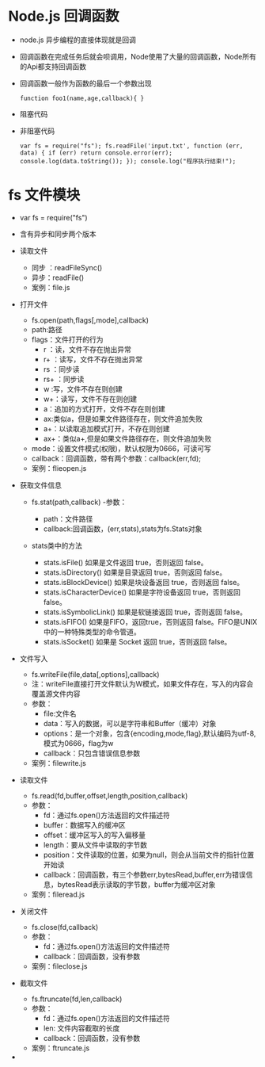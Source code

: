 # Node.js 回调函数

- node.js 异步编程的直接体现就是回调
- 回调函数在完成任务后就会呗调用，Node使用了大量的回调函数，Node所有的Api都支持回调函数

- 回调函数一般作为函数的最后一个参数出现

    `
        function foo1(name,age,callback){ }
    `

- 阻塞代码
- 非阻塞代码

    `
    var fs = require("fs");
    fs.readFile('input.txt', function (err, data) {
    if (err) return console.error(err);
    console.log(data.toString());
    });
    console.log("程序执行结束!");
    `

# fs 文件模块

- var fs = require("fs")

- 含有异步和同步两个版本

- 读取文件 
    - 同步 ：readFileSync()
    - 异步：readFile()
    - 案例：file.js

- 打开文件
    - fs.open(path,flags[,mode],callback)
    - path:路径
    - flags：文件打开的行为
        - r ：读，文件不存在抛出异常
        - r+ ：读写，文件不存在抛出异常
        - rs ：同步读
        - rs+ ：同步读
        - w :写，文件不存在则创建
        - w+：读写，文件不存在则创建
        - a：追加的方式打开，文件不存在则创建
        - ax:类似a，但是如果文件路径存在，则文件追加失败
        - a+：以读取追加模式打开，不存在则创建
        - ax+：类似a+,但是如果文件路径存在，则文件追加失败
    - mode：设置文件模式(权限)，默认权限为0666，可读可写
    - callback：回调函数，带有两个参数：callback(err,fd);
    - 案例：flieopen.js

- 获取文件信息

    - fs.stat(path,callback)
    -参数：
        - path：文件路径
        - callback:回调函数，(err,stats),stats为fs.Stats对象
    
    - stats类中的方法
        - stats.isFile()	如果是文件返回 true，否则返回 false。
        - stats.isDirectory()	如果是目录返回 true，否则返回 false。
        - stats.isBlockDevice()	如果是块设备返回 true，否则返回  false。
        - stats.isCharacterDevice()	如果是字符设备返回 true，否则返回 false。
        - stats.isSymbolicLink()	如果是软链接返回 true，否则返回 false。
        - stats.isFIFO()	如果是FIFO，返回true，否则返回 false。FIFO是UNIX中的一种特殊类型的命令管道。
        - stats.isSocket()	如果是 Socket 返回 true，否则返回 false。

- 文件写入
    - fs.writeFile(file,data[,options],callback)
    - 注：writeFile直接打开文件默认为W模式，如果文件存在，写入的内容会覆盖源文件内容
    - 参数：
        - file:文件名
        - data：写入的数据，可以是字符串和Buffer（缓冲）对象
        - options：是一个对象，包含{encoding,mode,flag},默认编码为utf-8,模式为0666，flag为w
        - callback：只包含错误信息参数
    - 案例：filewrite.js

- 读取文件
    - fs.read(fd,buffer,offset,length,position,callback)
    - 参数：
        - fd：通过fs.open()方法返回的文件描述符
        - buffer：数据写入的缓冲区
        - offset：缓冲区写入的写入偏移量
        - length：要从文件中读取的字节数
        - position：文件读取的位置，如果为null，则会从当前文件的指针位置开始读
        - callback：回调函数，有三个参数err,bytesRead,buffer,err为错误信息，bytesRead表示读取的字节数，buffer为缓冲区对象
    - 案例：fileread.js

- 关闭文件
    - fs.close(fd,callback)
    - 参数：
        - fd：通过fs.open()方法返回的文件描述符
        - callback：回调函数，没有参数
    - 案例：fileclose.js

- 截取文件
    - fs.ftruncate(fd,len,callback)
    - 参数：
        - fd：通过fs.open()方法返回的文件描述符
        - len: 文件内容截取的长度
        - callback：回调函数，没有参数
    - 案例：ftruncate.js

- 